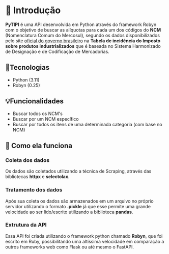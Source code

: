 # 📖 Introdução

**PyTIPI** é uma API desenvolvida em Python através do framework Robyn com o objetivo de buscar as alíquotas para cada um dos códigos do **NCM** (Nomenclatura Comum do Mercosul), segundo os dados disponibilizados pelo site [oficial do governo brasileiro](https://www.gov.br/receitafederal/pt-br/acesso-a-informacao/legislacao/legislacao-por-assunto/tipi-tabela-de-incidencia-do-imposto-sobre-produtos-industrializados) na **Tabela de incidência do Imposto sobre produtos industrializados** que é baseada no Sistema Harmonizado de Designação e de Codificação de Mercadorias.

## 🚀Tecnologias

- Python (3.11)
- Robyn (0.25)

## 💡Funcionalidades

- Buscar todos os NCM's
- Buscar por um NCM específico
- Buscar por todos os itens de uma determinada categoria (com base no NCM)

## 🧐 Como ela funciona

### Coleta dos dados

Os dados são coletados utilizando a técnica de Scraping, através das bibliotecas **httpx** e **selectolax**.

### Tratamento dos dados

Após sua coleta os dados são armazenados em um arquivo no próprio servidor utilizando o formato **.pickle** já que esse permite uma grande velocidade ao ser lido/escrito utilizando a biblioteca **pandas**.

### Extrutura da API

Essa API foi criada utilizando o framework python chamado **Robyn**, que foi escrito em Ruby, possibilitando uma altíssima velocidade em comparação a outros frameworks web como Flask ou até mesmo o FastAPI.
